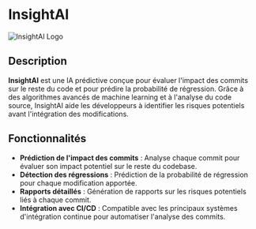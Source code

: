 # InsightAI

![InsightAI Logo]([https://example.com/images/insightai_logo.png](https://intelligence-artificielle.com/wp-content/uploads/2022/01/IA-9.png))

## Description

**InsightAI** est une IA prédictive conçue pour évaluer l'impact des commits sur le reste du code et pour prédire la probabilité de régression. Grâce à des algorithmes avancés de machine learning et à l'analyse du code source, InsightAI aide les développeurs à identifier les risques potentiels avant l'intégration des modifications.

## Fonctionnalités

- **Prédiction de l'impact des commits** : Analyse chaque commit pour évaluer son impact potentiel sur le reste du codebase.
- **Détection des régressions** : Prédiction de la probabilité de régression pour chaque modification apportée.
- **Rapports détaillés** : Génération de rapports sur les risques potentiels liés à chaque commit.
- **Intégration avec CI/CD** : Compatible avec les principaux systèmes d'intégration continue pour automatiser l'analyse des commits.
